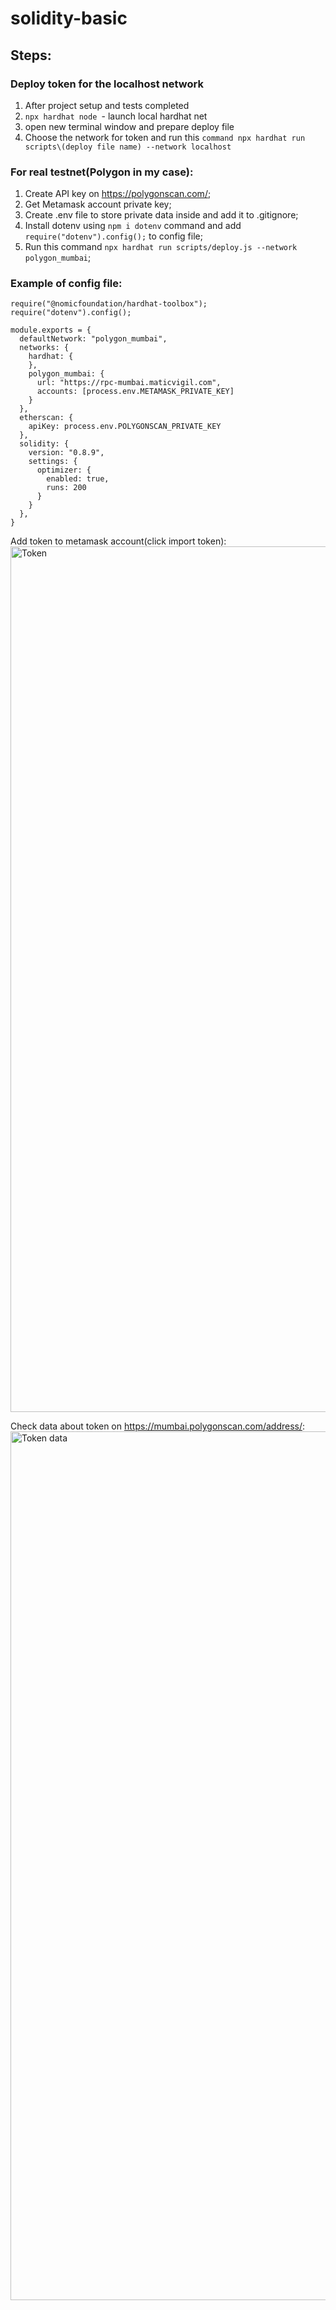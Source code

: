 # solidity-basic

## Steps:
### Deploy token for the localhost network
 1) After project setup and tests completed
 2) `npx hardhat node `- launch local hardhat net
 3) open new terminal window and prepare deploy file
 4) Choose the network for token and run this `command npx hardhat run scripts\(deploy file name) --network localhost`

### For real testnet(Polygon in my case):
 1) Create API key on https://polygonscan.com/;
 2) Get Metamask account private key;
 3) Create .env file to store private data inside and add it to .gitignore;
 4) Install dotenv using `npm i dotenv` command and add `require("dotenv").config();` to config file;
 5) Run this command `npx hardhat run scripts/deploy.js --network polygon_mumbai`;

### Example of config file:
```
require("@nomicfoundation/hardhat-toolbox");
require("dotenv").config();

module.exports = {
  defaultNetwork: "polygon_mumbai",
  networks: {
    hardhat: {
    },
    polygon_mumbai: {
      url: "https://rpc-mumbai.maticvigil.com",
      accounts: [process.env.METAMASK_PRIVATE_KEY]
    }
  },
  etherscan: {
    apiKey: process.env.POLYGONSCAN_PRIVATE_KEY
  },
  solidity: {
    version: "0.8.9",
    settings: {
      optimizer: {
        enabled: true,
        runs: 200
      }
    }
  },
}
```

Add token to metamask account(click import token):
<img width="1385" alt="Token" src="https://github.com/spartan-volodymyrnovosad/solidity-basic/assets/133329312/a6ffa1ef-aa7e-4038-908a-2a46bf60c0d9">

Check data about token on https://mumbai.polygonscan.com/address/:
<img width="1390" alt="Token data" src="https://github.com/spartan-volodymyrnovosad/solidity-basic/assets/133329312/a24b2630-65b8-47fb-978c-c163b4aa0086">
